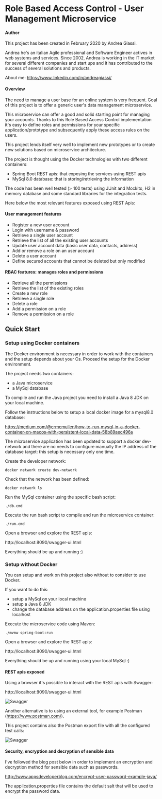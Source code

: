 # Role Based Access Control - User Management Microservice

#### Author
This project has been created in February 2020 by Andrea Giassi.

Andrea he's an italian Agile professional and Software Engineer actives in web systems and services.
Since 2002, Andrea is working in the IT market for several different companies and start ups and it has contributed
 to the success of several solutions and products.

About me:
https://www.linkedin.com/in/andreagiassi/

#### Overview
The need to manage a user base for an online system is very frequent.
Goal of this project is to offer a generic user's data management microservice.

This microservice can offer a good and solid starting point for managing your accounts.
Thanks to this Role Based Access Control implementation it's easy to define roles and permissions for your specific application/prototype and subsequently apply these access rules on the users.

This project lends itself very well to implement new prototypes or to create new solutions based on microservice architecture.

The project is thought using the Docker technologies with two different containers:
* Spring Boot REST apis: that exposing the services using REST apis
* MySql 8.0 database: that is storing/retrieving the information

The code has been well tested (> 100 tests) using JUnit and Mockito, H2 in memory database and some standard libraries for the integration tests.

Here below the most relevant features exposed using REST Apis:

#### User management features

* Register a new user account
* Login with username & password
* Retrieve a single user account
* Retrieve the list of all the existing user accounts
* Update user account data (basic user data, contacts, address)
* Add or remove a role on an user account
* Delete a user account
* Define secured accounts that cannot be deleted but only modified

#### RBAC features: manages roles and permissions

* Retrieve all the permissions
* Retrieve the list of the existing roles
* Create a new role
* Retrieve a single role
* Delete a role
* Add a permission on a role
* Remove a permission on a role

## Quick Start

### Setup using Docker containers
The Docker environment is necessary in order to work with the containers and the setup depends about your Os.
Proceed the setup for the Docker environment.

The project needs two containers:
* a Java microservice
* a MySql database

To compile and run the Java project you need to install a Java 8 JDK on your local machine.

Follow the instructions below to setup a local docker image for a mysql8.0 database:

https://medium.com/@crmcmullen/how-to-run-mysql-in-a-docker-container-on-macos-with-persistent-local-data-58b89aec496a

The microservice application has been updated to support a docker dev-network and there are no needs to
 configure manually the IP address of the database target: this setup is necessary only one time.

Create the developer network:

    docker network create dev-network

Check that the network has been defined:

    docker network ls

Run the MySql container using the specific bash script:

    ./db.cmd

Execute the run bash script to compile and run the microservice container:

    ./run.cmd

Open a browser and explore the REST apis:

http://localhost:8090/swagger-ui.html

Everything should be up and running :)

### Setup without Docker
You can setup and work on this project also without to consider to use Docker.

If you want to do this:
- setup a MySql on your local machine
- setup a Java 8 JDK
- change the database address on the application.properties file using localhost

Execute the microservice code using Maven:

    ./mvnw spring-boot:run
    
Open a browser and explore the REST apis:

http://localhost:8090/swagger-ui.html

Everything should be up and running using your local MySql :)

#### REST apis exposed
Using a browser it's possible to interact with the REST apis with Swagger:

http://localhost:8090/swagger-ui.html

![Swagger](https://github.com/andreagiassi/microservice-rbac-user-management/blob/master/src/main/resources/images/swagger.png "Swagger interface")

Another alternative is to using an external tool, for example Postman (https://www.postman.com/).

This project contains also the Postman export file with all the configured test calls:

![Swagger](https://github.com/andreagiassi/microservice-rbac-user-management/blob/master/src/main/resources/images/postman.png "Swagger interface")

#### Security, encryption and decryption of sensible data
I've followed the blog post below in order to implement an encryption and decryption method for sensible data such
 as passwords.

http://www.appsdeveloperblog.com/encrypt-user-password-example-java/

The application.properties file contains the default salt that will be used to encrypt the password data.
